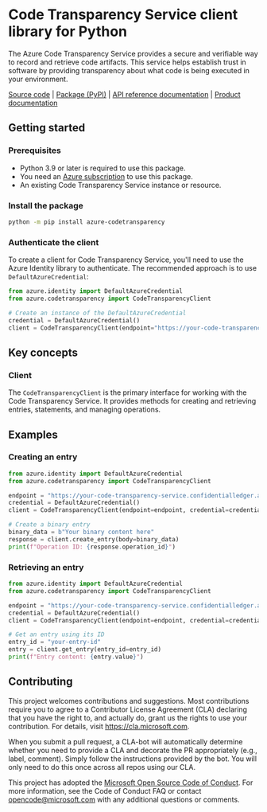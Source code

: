 # Code Transparency Service client library for Python

The Azure Code Transparency Service provides a secure and verifiable way to record and retrieve code artifacts. This service helps establish trust in software by providing transparency about what code is being executed in your environment.

[Source code][source_code] | [Package (PyPI)][pypi] | [API reference documentation][api_docs] | [Product documentation][product_docs]

## Getting started

### Prerequisites

- Python 3.9 or later is required to use this package.
- You need an [Azure subscription][azure_sub] to use this package.
- An existing Code Transparency Service instance or resource.

### Install the package

```bash
python -m pip install azure-codetransparency
```

### Authenticate the client

To create a client for Code Transparency Service, you'll need to use the Azure Identity library to authenticate. The recommended approach is to use `DefaultAzureCredential`:

```python
from azure.identity import DefaultAzureCredential
from azure.codetransparency import CodeTransparencyClient

# Create an instance of the DefaultAzureCredential
credential = DefaultAzureCredential()
client = CodeTransparencyClient(endpoint="https://your-code-transparency-service.confidentialledger.azure.com", credential=credential)
```

## Key concepts

### Client

The `CodeTransparencyClient` is the primary interface for working with the Code Transparency Service. It provides methods for creating and retrieving entries, statements, and managing operations.

## Examples

### Creating an entry

```python
from azure.identity import DefaultAzureCredential
from azure.codetransparency import CodeTransparencyClient

endpoint = "https://your-code-transparency-service.confidentialledger.azure.com"
credential = DefaultAzureCredential()
client = CodeTransparencyClient(endpoint=endpoint, credential=credential)

# Create a binary entry
binary_data = b"Your binary content here"
response = client.create_entry(body=binary_data)
print(f"Operation ID: {response.operation_id}")
```

### Retrieving an entry

```python
from azure.identity import DefaultAzureCredential
from azure.codetransparency import CodeTransparencyClient

endpoint = "https://your-code-transparency-service.confidentialledger.azure.com"
credential = DefaultAzureCredential()
client = CodeTransparencyClient(endpoint=endpoint, credential=credential)

# Get an entry using its ID
entry_id = "your-entry-id"
entry = client.get_entry(entry_id=entry_id)
print(f"Entry content: {entry.value}")
```

## Contributing

This project welcomes contributions and suggestions. Most contributions require
you to agree to a Contributor License Agreement (CLA) declaring that you have
the right to, and actually do, grant us the rights to use your contribution.
For details, visit https://cla.microsoft.com.

When you submit a pull request, a CLA-bot will automatically determine whether
you need to provide a CLA and decorate the PR appropriately (e.g., label,
comment). Simply follow the instructions provided by the bot. You will only
need to do this once across all repos using our CLA.

This project has adopted the
[Microsoft Open Source Code of Conduct][code_of_conduct]. For more information,
see the Code of Conduct FAQ or contact opencode@microsoft.com with any
additional questions or comments.

<!-- LINKS -->
[source_code]: https://github.com/Azure/azure-sdk-for-python/tree/main/sdk/confidentialledger/azure-codetransparency
[pypi]: https://pypi.org/project/azure-codetransparency
[api_docs]: https://docs.microsoft.com/python/api/azure-codetransparency
[product_docs]: https://docs.microsoft.com/azure/confidential-ledger/
[code_of_conduct]: https://opensource.microsoft.com/codeofconduct/
[azure_identity_credentials]: https://github.com/Azure/azure-sdk-for-python/tree/main/sdk/identity/azure-identity#credentials
[azure_identity_pip]: https://pypi.org/project/azure-identity/
[default_azure_credential]: https://github.com/Azure/azure-sdk-for-python/tree/main/sdk/identity/azure-identity#defaultazurecredential
[pip]: https://pypi.org/project/pip/
[azure_sub]: https://azure.microsoft.com/free/
